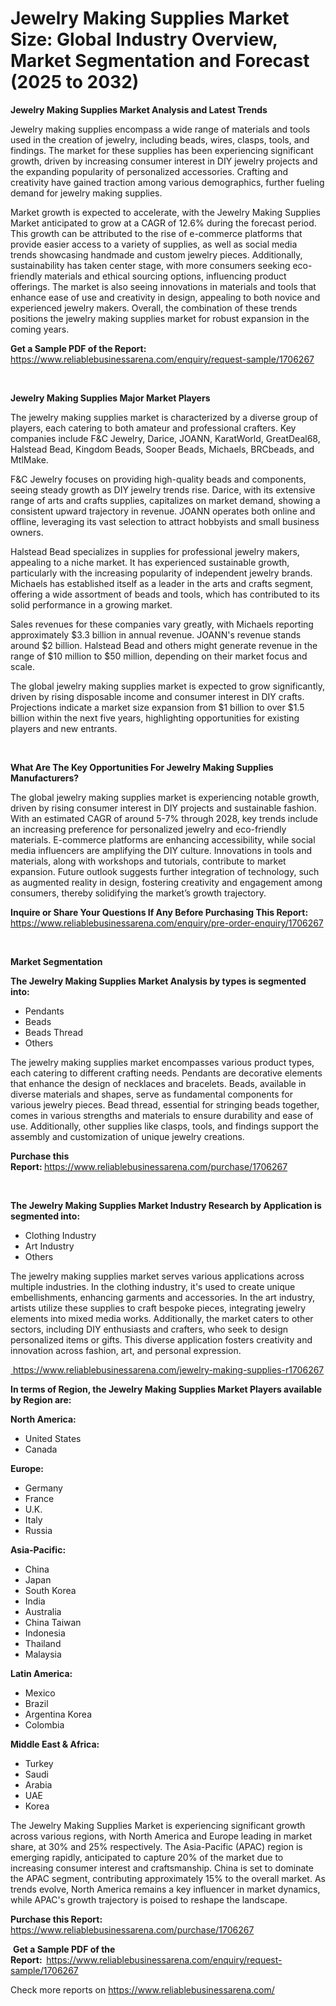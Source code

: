 <p><h1>Jewelry Making Supplies Market Size: Global Industry Overview, Market Segmentation and Forecast (2025 to 2032)</h1></p><p><strong>Jewelry Making Supplies Market Analysis and Latest Trends</strong></p>
<p><p>Jewelry making supplies encompass a wide range of materials and tools used in the creation of jewelry, including beads, wires, clasps, tools, and findings. The market for these supplies has been experiencing significant growth, driven by increasing consumer interest in DIY jewelry projects and the expanding popularity of personalized accessories. Crafting and creativity have gained traction among various demographics, further fueling demand for jewelry making supplies.</p><p>Market growth is expected to accelerate, with the Jewelry Making Supplies Market anticipated to grow at a CAGR of 12.6% during the forecast period. This growth can be attributed to the rise of e-commerce platforms that provide easier access to a variety of supplies, as well as social media trends showcasing handmade and custom jewelry pieces. Additionally, sustainability has taken center stage, with more consumers seeking eco-friendly materials and ethical sourcing options, influencing product offerings. The market is also seeing innovations in materials and tools that enhance ease of use and creativity in design, appealing to both novice and experienced jewelry makers. Overall, the combination of these trends positions the jewelry making supplies market for robust expansion in the coming years.</p></p>
<p><strong>Get a Sample PDF of the Report:&nbsp;</strong> <a href="https://www.reliablebusinessarena.com/enquiry/request-sample/1706267?utm_campaign=3008&utm_medium=2&utm_source=Github&utm_content=ia&utm_term=27032025&utm_id=jewelry-making-supplies">https://www.reliablebusinessarena.com/enquiry/request-sample/1706267</a></p>
<p>&nbsp;</p>
<p><strong>Jewelry Making Supplies Major Market Players</strong></p>
<p><p>The jewelry making supplies market is characterized by a diverse group of players, each catering to both amateur and professional crafters. Key companies include F&C Jewelry, Darice, JOANN, KaratWorld, GreatDeal68, Halstead Bead, Kingdom Beads, Sooper Beads, Michaels, BRCbeads, and MtlMake. </p><p>F&C Jewelry focuses on providing high-quality beads and components, seeing steady growth as DIY jewelry trends rise. Darice, with its extensive range of arts and crafts supplies, capitalizes on market demand, showing a consistent upward trajectory in revenue. JOANN operates both online and offline, leveraging its vast selection to attract hobbyists and small business owners. </p><p>Halstead Bead specializes in supplies for professional jewelry makers, appealing to a niche market. It has experienced sustainable growth, particularly with the increasing popularity of independent jewelry brands. Michaels has established itself as a leader in the arts and crafts segment, offering a wide assortment of beads and tools, which has contributed to its solid performance in a growing market. </p><p>Sales revenues for these companies vary greatly, with Michaels reporting approximately $3.3 billion in annual revenue. JOANN's revenue stands around $2 billion. Halstead Bead and others might generate revenue in the range of $10 million to $50 million, depending on their market focus and scale.</p><p>The global jewelry making supplies market is expected to grow significantly, driven by rising disposable income and consumer interest in DIY crafts. Projections indicate a market size expansion from $1 billion to over $1.5 billion within the next five years, highlighting opportunities for existing players and new entrants.</p></p>
<p>&nbsp;</p>
<p><strong>What Are The Key Opportunities For Jewelry Making Supplies Manufacturers?</strong></p>
<p><p>The global jewelry making supplies market is experiencing notable growth, driven by rising consumer interest in DIY projects and sustainable fashion. With an estimated CAGR of around 5-7% through 2028, key trends include an increasing preference for personalized jewelry and eco-friendly materials. E-commerce platforms are enhancing accessibility, while social media influencers are amplifying the DIY culture. Innovations in tools and materials, along with workshops and tutorials, contribute to market expansion. Future outlook suggests further integration of technology, such as augmented reality in design, fostering creativity and engagement among consumers, thereby solidifying the market’s growth trajectory.</p></p>
<p><strong>Inquire or Share Your Questions If Any Before Purchasing This Report:</strong> <a href="https://www.reliablebusinessarena.com/enquiry/pre-order-enquiry/1706267?utm_campaign=3008&utm_medium=2&utm_source=Github&utm_content=ia&utm_term=27032025&utm_id=jewelry-making-supplies">https://www.reliablebusinessarena.com/enquiry/pre-order-enquiry/1706267</a></p>
<p>&nbsp;</p>
<p><strong>Market Segmentation</strong></p>
<p><strong>The Jewelry Making Supplies Market Analysis by types is segmented into:</strong></p>
<p><ul><li>Pendants</li><li>Beads</li><li>Beads Thread</li><li>Others</li></ul></p>
<p><p>The jewelry making supplies market encompasses various product types, each catering to different crafting needs. Pendants are decorative elements that enhance the design of necklaces and bracelets. Beads, available in diverse materials and shapes, serve as fundamental components for various jewelry pieces. Bead thread, essential for stringing beads together, comes in various strengths and materials to ensure durability and ease of use. Additionally, other supplies like clasps, tools, and findings support the assembly and customization of unique jewelry creations.</p></p>
<p><strong>Purchase this Report:&nbsp;</strong><a href="https://www.reliablebusinessarena.com/purchase/1706267?utm_campaign=3008&utm_medium=2&utm_source=Github&utm_content=ia&utm_term=27032025&utm_id=jewelry-making-supplies">https://www.reliablebusinessarena.com/purchase/1706267</a></p>
<p>&nbsp;</p>
<p><strong>The Jewelry Making Supplies Market Industry Research by Application is segmented into:</strong></p>
<p><ul><li>Clothing Industry</li><li>Art Industry</li><li>Others</li></ul></p>
<p><p>The jewelry making supplies market serves various applications across multiple industries. In the clothing industry, it's used to create unique embellishments, enhancing garments and accessories. In the art industry, artists utilize these supplies to craft bespoke pieces, integrating jewelry elements into mixed media works. Additionally, the market caters to other sectors, including DIY enthusiasts and crafters, who seek to design personalized items or gifts. This diverse application fosters creativity and innovation across fashion, art, and personal expression.</p></p>
<p><a href="https://www.reliablebusinessarena.com/jewelry-making-supplies-r1706267?utm_campaign=3008&utm_medium=2&utm_source=Github&utm_content=ia&utm_term=27032025&utm_id=jewelry-making-supplies">&nbsp;https://www.reliablebusinessarena.com/jewelry-making-supplies-r1706267</a></p>
<p><strong>In terms of Region, the Jewelry Making Supplies Market Players available by Region are:</strong></p>
<p>
    <p> <strong> North America: </strong>
        <ul>
            <li>United States</li>
            <li>Canada</li>
        </ul>
        </p> 
    <p> <strong> Europe: </strong>
        <ul>
            <li>Germany</li>
            <li>France</li>
            <li>U.K.</li>
            <li>Italy</li>
            <li>Russia</li>
        </ul>
        </p> 
    <p> <strong> Asia-Pacific: </strong>
        <ul>
            <li>China</li>
            <li>Japan</li>
            <li>South Korea</li>
            <li>India</li>
            <li>Australia</li>
            <li>China Taiwan</li>
            <li>Indonesia</li>
            <li>Thailand</li>
            <li>Malaysia</li>
        </ul>
        </p> 
    <p> <strong> Latin America: </strong>
        <ul>
            <li>Mexico</li>
            <li>Brazil</li>
            <li>Argentina Korea</li>
            <li>Colombia</li>
        </ul>
        </p> 
    <p> <strong> Middle East & Africa: </strong>
        <ul>
            <li>Turkey</li>
            <li>Saudi</li>
            <li>Arabia</li>
            <li>UAE</li>
            <li>Korea</li>
        </ul>
    </p>
    </p>
<p><p>The Jewelry Making Supplies Market is experiencing significant growth across various regions, with North America and Europe leading in market share, at 30% and 25% respectively. The Asia-Pacific (APAC) region is emerging rapidly, anticipated to capture 20% of the market due to increasing consumer interest and craftsmanship. China is set to dominate the APAC segment, contributing approximately 15% to the overall market. As trends evolve, North America remains a key influencer in market dynamics, while APAC's growth trajectory is poised to reshape the landscape.</p></p>
<p><strong>Purchase this Report: </strong><a href="https://www.reliablebusinessarena.com/purchase/1706267?utm_campaign=3008&utm_medium=2&utm_source=Github&utm_content=ia&utm_term=27032025&utm_id=jewelry-making-supplies">https://www.reliablebusinessarena.com/purchase/1706267</a></p>
<p>&nbsp;<strong>Get a Sample PDF of the Report:&nbsp;&nbsp;</strong><a href="https://www.reliablebusinessarena.com/enquiry/request-sample/1706267?utm_campaign=3008&utm_medium=2&utm_source=Github&utm_content=ia&utm_term=27032025&utm_id=jewelry-making-supplies">https://www.reliablebusinessarena.com/enquiry/request-sample/1706267</a></p>
<p><strong></strong></p>
<p>Check more reports on <a href="https://www.reliablebusinessarena.com/?utm_campaign=3008&utm_medium=2&utm_source=Github&utm_content=ia&utm_term=27032025&utm_id=jewelry-making-supplies">https://www.reliablebusinessarena.com/</a></p>